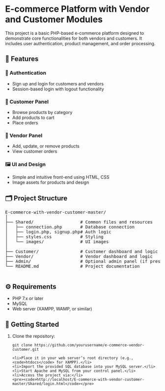 <!DOCTYPE html>
<html lang="en">
<head>
  <meta charset="UTF-8">
  <title>E-commerce Platform</title>
</head>
<body>
  <h1>E-commerce Platform with Vendor and Customer Modules</h1>

  <p>This project is a basic PHP-based e-commerce platform designed to demonstrate core functionalities for both vendors and customers. It includes user authentication, product management, and order processing.</p>

  <h2>🔧 Features</h2>

  <h3>🔐 Authentication</h3>
  <ul>
    <li>Sign up and login for customers and vendors</li>
    <li>Session-based login with logout functionality</li>
  </ul>

  <h3>🛒 Customer Panel</h3>
  <ul>
    <li>Browse products by category</li>
    <li>Add products to cart</li>
    <li>Place orders</li>
  </ul>

  <h3>🧾 Vendor Panel</h3>
  <ul>
    <li>Add, update, or remove products</li>
    <li>View customer orders</li>
  </ul>

  <h3>🖼️ UI and Design</h3>
  <ul>
    <li>Simple and intuitive front-end using HTML, CSS</li>
    <li>Image assets for products and design</li>
  </ul>

  <h2>🗂️ Project Structure</h2>

  <pre>
E-commerce-with-vendor-customer-master/
│
├── Shared/                  # Common files and resources
│   ├── connection.php       # Database connection
│   ├── login.php, signup.php# Auth logic
│   ├── styles.css           # Styling
│   └── images/              # UI images
│
├── Customer/                # Customer dashboard and logic
├── Vendor/                  # Vendor dashboard and logic
├── Admin/                   # Optional admin panel (if present)
└── README.md                # Project documentation
  </pre>

  <h2>⚙️ Requirements</h2>
  <ul>
    <li>PHP 7.x or later</li>
    <li>MySQL</li>
    <li>Web server (XAMPP, WAMP, or similar)</li>
  </ul>

  <h2>🚀 Getting Started</h2>
  <ol>
    <li>Clone the repository:</li>
    <pre><code>git clone https://github.com/yourusername/e-commerce-vendor-customer.git</code></pre>

    <li>Place it in your web server’s root directory (e.g., <code>htdocs</code> for XAMPP).</li>
    <li>Import the provided SQL database into your MySQL server.</li>
    <li>Start Apache and MySQL from your control panel.</li>
    <li>Access the project via:</li>
    <pre><code>http://localhost/E-commerce-with-vendor-customer-master/Shared/login.html</code></pre>
  </ol>
</body>
</html>
